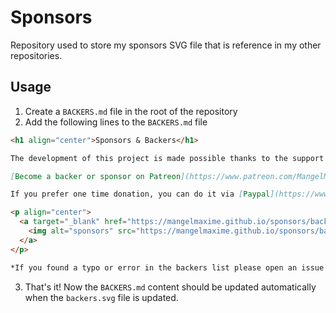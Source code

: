 # Sponsors

Repository used to store my sponsors SVG file that is reference in my other repositories.

## Usage

1. Create a `BACKERS.md` file in the root of the repository
2. Add the following lines to the `BACKERS.md` file

```md
<h1 align="center">Sponsors & Backers</h1>

The development of this project is made possible thanks to the support of these awesome sponsors & backers.

[Become a backer or sponsor on Patreon](https://www.patreon.com/MangelMaxime)

If you prefer one time donation, you can do it via [Paypal](https://www.paypal.me/MangelMaxime)

<p align="center">
  <a target="_blank" href="https://mangelmaxime.github.io/sponsors/backers.svg">
    <img alt="sponsors" src="https://mangelmaxime.github.io/sponsors/backers.svg">
  </a>
</p>

*If you found a typo or error in the backers list please open an issue on [https://github.com/MangelMaxime/sponsors](https://github.com/MangelMaxime/sponsors)*
```

3. That's it! Now the `BACKERS.md` content should be updated automatically when the `backers.svg` file is updated.
